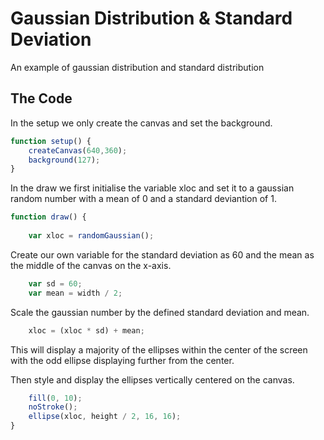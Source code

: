 # Gaussian Distribution & Standard Deviation

An example of gaussian distribution and standard distribution

## The Code

In the setup we only create the canvas and set the background.

```js
function setup() {
	createCanvas(640,360);
	background(127);
}
```

In the draw we first initialise the variable xloc and set it to a gaussian random number with a mean of 0 and a standard deviantion of 1.

```js
function draw() {
	
	var xloc = randomGaussian();
```
Create our own variable for the standard deviation as 60 and the mean as the middle of the canvas on the x-axis.

```js
	var sd = 60;
	var mean = width / 2;
```
Scale the gaussian number by the defined standard deviation and mean.

```js
	xloc = (xloc * sd) + mean;
```
This will display a majority of the ellipses within the center of the screen with the odd ellipse displaying further from the center.

Then style and display the ellipses vertically centered on the canvas.

```js
	fill(0, 10);
	noStroke();
	ellipse(xloc, height / 2, 16, 16);
}
```

